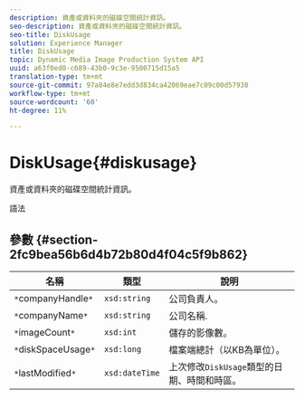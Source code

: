 ```yaml
---
description: 資產或資料夾的磁碟空間統計資訊。
seo-description: 資產或資料夾的磁碟空間統計資訊。
seo-title: DiskUsage
solution: Experience Manager
title: DiskUsage
topic: Dynamic Media Image Production System API
uuid: a63f0ed0-c689-43b0-9c3e-9500715d15a5
translation-type: tm+mt
source-git-commit: 97a84e8e7edd3d834ca42069eae7c09c00d57938
workflow-type: tm+mt
source-wordcount: '60'
ht-degree: 11%

---
```



# DiskUsage{#diskusage}

資產或資料夾的磁碟空間統計資訊。

語法

## 參數 {#section-2fc9bea56b6d4b72b80d4f04c5f9b862}

| 名稱 | 類型 | 說明 |
|---|---|---|
| `*`companyHandle`*` | `xsd:string` | 公司負責人。 |
| `*`companyName`*` | `xsd:string` | 公司名稱. |
| `*`imageCount`*` | `xsd:int` | 儲存的影像數。 |
| `*`diskSpaceUsage`*` | `xsd:long` | 檔案端總計（以KB為單位）。 |
| `*`lastModified`*` | `xsd:dateTime` | 上次修改`DiskUsage`類型的日期、時間和時區。 |

